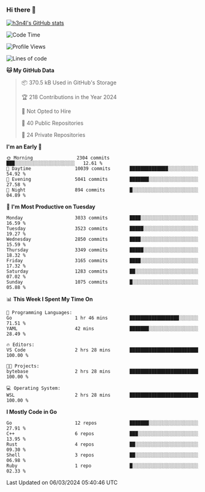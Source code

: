 ### Hi there 👋

[![h3n4l's GitHub stats](https://github-readme-stats.vercel.app/api?username=h3n4l&count_private=true&show_icons=true&theme=radical)](https://github.com/h3n4l/github-readme-stats)

<!--START_SECTION:waka-->
![Code Time](http://img.shields.io/badge/Code%20Time-1%2C843%20hrs%2039%20mins-blue)

![Profile Views](http://img.shields.io/badge/Profile%20Views-0-blue)

![Lines of code](https://img.shields.io/badge/From%20Hello%20World%20I%27ve%20Written-5.3%20million%20lines%20of%20code-blue)

**🐱 My GitHub Data** 

> 📦 370.5 kB Used in GitHub's Storage 
 > 
> 🏆 218 Contributions in the Year 2024
 > 
> 🚫 Not Opted to Hire
 > 
> 📜 40 Public Repositories 
 > 
> 🔑 24 Private Repositories 
 > 
**I'm an Early 🐤** 

```text
🌞 Morning                2304 commits        ███░░░░░░░░░░░░░░░░░░░░░░   12.61 % 
🌆 Daytime                10039 commits       ██████████████░░░░░░░░░░░   54.92 % 
🌃 Evening                5041 commits        ███████░░░░░░░░░░░░░░░░░░   27.58 % 
🌙 Night                  894 commits         █░░░░░░░░░░░░░░░░░░░░░░░░   04.89 % 
```
📅 **I'm Most Productive on Tuesday** 

```text
Monday                   3033 commits        ████░░░░░░░░░░░░░░░░░░░░░   16.59 % 
Tuesday                  3523 commits        █████░░░░░░░░░░░░░░░░░░░░   19.27 % 
Wednesday                2850 commits        ████░░░░░░░░░░░░░░░░░░░░░   15.59 % 
Thursday                 3349 commits        █████░░░░░░░░░░░░░░░░░░░░   18.32 % 
Friday                   3165 commits        ████░░░░░░░░░░░░░░░░░░░░░   17.32 % 
Saturday                 1283 commits        ██░░░░░░░░░░░░░░░░░░░░░░░   07.02 % 
Sunday                   1075 commits        █░░░░░░░░░░░░░░░░░░░░░░░░   05.88 % 
```


📊 **This Week I Spent My Time On** 

```text
💬 Programming Languages: 
Go                       1 hr 46 mins        ██████████████████░░░░░░░   71.51 % 
YAML                     42 mins             ███████░░░░░░░░░░░░░░░░░░   28.49 % 

🔥 Editors: 
VS Code                  2 hrs 28 mins       █████████████████████████   100.00 % 

🐱‍💻 Projects: 
bytebase                 2 hrs 28 mins       █████████████████████████   100.00 % 

💻 Operating System: 
WSL                      2 hrs 28 mins       █████████████████████████   100.00 % 
```

**I Mostly Code in Go** 

```text
Go                       12 repos            ███████░░░░░░░░░░░░░░░░░░   27.91 % 
C++                      6 repos             ███░░░░░░░░░░░░░░░░░░░░░░   13.95 % 
Rust                     4 repos             ██░░░░░░░░░░░░░░░░░░░░░░░   09.30 % 
Shell                    3 repos             ██░░░░░░░░░░░░░░░░░░░░░░░   06.98 % 
Ruby                     1 repo              █░░░░░░░░░░░░░░░░░░░░░░░░   02.33 % 
```




 Last Updated on 06/03/2024 05:40:46 UTC
<!--END_SECTION:waka-->


